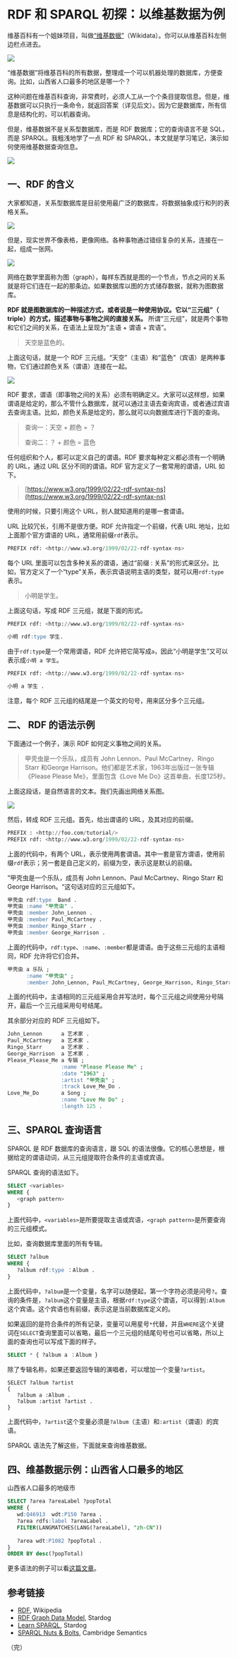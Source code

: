 # RDF 和 SPARQL 初探：以维基数据为例

维基百科有一个姐妹项目，叫做[“维基数据”](https://www.wikidata.org)（Wikidata）。你可以从维基百科左侧边栏点进去。

![](https://www.wangbase.com/blogimg/asset/202002/bg2020021801.jpg)

“维基数据”将维基百科的所有数据，整理成一个可以机器处理的数据库，方便查询。比如，山西省人口最多的地区是哪一个？

这种问题在维基百科查询，非常费时，必须人工从一个个条目提取信息。但是，维基数据可以只执行一条命令，就返回答案（详见后文）。因为它是数据库，所有信息是结构化的，可以机器查询。

但是，维基数据不是关系型数据库，而是 RDF 数据库；它的查询语言不是 SQL，而是 SPARQL。我粗浅地学了一点 RDF 和 SPARQL，本文就是学习笔记，演示如何使用维基数据查询信息。

![](https://www.wangbase.com/blogimg/asset/202002/bg2020021802.jpg)

## 一、RDF 的含义

大家都知道，关系型数据库是目前使用最广泛的数据库，将数据抽象成行和列的表格关系。

![](https://www.wangbase.com/blogimg/asset/202002/bg2020021905.jpg)

但是，现实世界不像表格，更像网络。各种事物通过错综复杂的关系，连接在一起，组成一张网。

![](https://www.wangbase.com/blogimg/asset/202002/bg2020021906.jpg)

网络在数学里面称为图（graph），每样东西就是图的一个节点，节点之间的关系就是将它们连在一起的那条边。如果数据库以图的方式储存数据，就称为图数据库。

**RDF 就是图数据库的一种描述方式，或者说是一种使用协议。它以“三元组”（ triple）的方式，描述事物与事物之间的直接关系。** 所谓“三元组”，就是两个事物和它们之间的关系，在语法上呈现为“主语 + 谓语 + 宾语”。

> 天空是蓝色的。

上面这句话，就是一个 RDF 三元组。“天空”（主语）和“蓝色”（宾语）是两种事物，它们通过颜色关系（谓语）连接在一起。

![](https://www.wangbase.com/blogimg/asset/202002/bg2020022001.jpg)

RDF 要求，谓语（即事物之间的关系）必须有明确定义。大家可以这样想，如果谓语是给定的，那么不管什么数据库，就可以通过主语去查询宾语，或者通过宾语去查询主语。比如，颜色关系是给定的，那么就可以向数据库进行下面的查询。

> 查询一：天空 + 颜色 = ？
> 
> 查询二：？ + 颜色 = 蓝色

任何组织和个人，都可以定义自己的谓语。RDF 要求每种定义都必须有一个明确的 URL，通过 URL 区分不同的谓语。RDF 官方定义了一套常用的谓语，URL 如下。

>  [https://www.w3.org/1999/02/22-rdf-syntax-ns](https://www.w3.org/1999/02/22-rdf-syntax-ns) 

使用的时候，只要引用这个 URL，别人就知道用的是哪一套谓语。

URL 比较冗长，引用不是很方便。RDF 允许指定一个前缀，代表 URL 地址，比如上面那个官方谓语的 URL，通常用前缀`rdf`表示。

```sql
PREFIX rdf: <http://www.w3.org/1999/02/22-rdf-syntax-ns>
```

每个 URL 里面可以包含多种关系的谓语，通过“前缀 : 关系”的形式来区分。比如，官方定义了一个“type”关系，表示宾语说明主语的类型，就可以用`rdf:type`表示。

> 小明是学生。

上面这句话，写成 RDF 三元组，就是下面的形式。

```sql
PREFIX rdf: <http://www.w3.org/1999/02/22-rdf-syntax-ns>
 
小明 rdf:type 学生.
```

由于`rdf:type`是一个常用谓语，RDF 允许把它简写成`a`，因此“小明是学生”又可以表示成`小明 a 学生`。

```sql
PREFIX rdf: <http://www.w3.org/1999/02/22-rdf-syntax-ns>

小明 a 学生 .
```

注意，每个 RDF 三元组的结尾是一个英文的句号，用来区分多个三元组。

## 二、 RDF 的语法示例

下面通过一个例子，演示 RDF 如何定义事物之间的关系。

> 甲壳虫是一个乐队，成员有 John Lennon、Paul McCartney、Ringo Starr 和George Harrison。他们都是艺术家，1963年出版过一张专辑《Please Please Me》，里面包含《Love Me Do》这首单曲，长度125秒。

上面这段话，是自然语言的文本。我们先画出网络关系图。

![](https://www.wangbase.com/blogimg/asset/202002/bg2020022002.jpg)

然后，转成 RDF 三元组。首先，给出谓语的 URL，及其对应的前缀。

```sql
PREFIX : <http://foo.com/tutorial/>
PREFIX rdf: <http://www.w3.org/1999/02/22-rdf-syntax-ns>
```

上面的代码中，有两个 URL，表示使用两套谓语。其中一套是官方谓语，使用前缀`rdf`表示；另一套是自己定义的，前缀为空，表示这是默认的前缀。

”甲壳虫是一个乐队，成员有 John Lennon、Paul McCartney、Ringo Starr 和George Harrison。“这句话对应的三元组如下。

```sql
甲壳虫 rdf:type  Band .
甲壳虫 :name "甲壳虫" .
甲壳虫 :member John_Lennon .
甲壳虫 :member Paul_McCartney .
甲壳虫 :member Ringo_Starr .
甲壳虫 :member George_Harrison .
```

上面的代码中，`rdf:type`、`:name`、`:member`都是谓语。由于这些三元组的主语相同，RDF 允许将它们合并。

```sql
甲壳虫 a 乐队 ;
      :name "甲壳虫" ;
      :member John_Lennon, Paul_McCartney, George_Harrison, Ringo_Starr .
```

上面的代码中，主语相同的三元组采用合并写法时，每个三元组之间使用分号隔开，最后一个三元组采用句号结尾。

其余部分对应的 RDF 三元组如下。

```sql
John_Lennon      a 艺术家 .
Paul_McCartney   a 艺术家 .
Ringo_Starr      a 艺术家 .
George_Harrison  a 艺术家 .
Please_Please_Me a 专辑 ;
                 :name "Please Please Me" ;
                 :date "1963" ;
                 :artist "甲壳虫" ;
                 :track Love_Me_Do .
Love_Me_Do       a Song ;
                 :name "Love Me Do" ;
                 :length 125 .
```

## 三、SPARQL 查询语言

SPARQL 是 RDF 数据库的查询语言，跟 SQL 的语法很像。它的核心思想是，根据给定的谓语动词，从三元组提取符合条件的主语或宾语。

SPARQL 查询的语法如下。

```sql
SELECT <variables>
WHERE {
   <graph pattern>
}
```

上面代码中，`<variables>`是所要提取主语或宾语，`<graph pattern>`是所要查询的三元组模式。

比如，查询数据库里面的所有专辑。

```sql
SELECT ?album
WHERE {
   ?album rdf:type ：Album .
}
```

上面代码中，`?album`是一个变量，名字可以随便起，第一个字符必须是问号`?`。查询的条件是，`?album`这个变量是主语，根据`rdf:type`这个谓语，可以得到`:Album`这个宾语。这个宾语也有前缀，表示这是当前数据库定义的。

如果返回的是符合条件的所有记录，变量可以用星号`*`代替，并且`WHERE`这个关键词在`SELECT`查询里面可以省略，最后一个三元组的结尾句号也可以省略，所以上面的查询也可以写成下面的样子。

```sql
SELECT * { ?album a ：Album }
```

除了专辑名称，如果还要返回专辑的演唱者，可以增加一个变量`?artist`。

```sparql
SELECT ?album ?artist
{
   ?album a :Album .
   ?album :artist ?artist .
}
```

上面代码中，`?artist`这个变量必须是`?album`（主语）和`:artist`（谓语）的宾语。

SPARQL 语法先了解这些，下面就来查询维基数据。

## 四、维基数据示例：山西省人口最多的地区

山西省人口最多的地级市

```sql
SELECT ?area ?areaLabel ?popTotal
WHERE {
   wd:Q46913  wdt:P150 ?area .
   ?area rdfs:label ?areaLabel .
   FILTER(LANGMATCHES(LANG(?areaLabel), "zh-CN")) 
  
   ?area wdt:P1082 ?popTotal .
}
ORDER BY desc(?popTotal)
```

更多语法的例子可以看[这篇文章](https://www.cambridgesemantics.com/blog/semantic-university/learn-sparql/sparql-nuts-bolts/)。


## 参考链接

- [RDF](https://en.wikipedia.org/wiki/RDF), Wikipedia
- [RDF Graph Data Model](https://www.stardog.com/tutorials/data-model), Stardog
- [Learn SPARQL](https://www.stardog.com/tutorials/sparql/), Stardog
- [SPARQL Nuts & Bolts](https://www.cambridgesemantics.com/blog/semantic-university/learn-sparql/sparql-nuts-bolts/), Cambridge Semantics

（完）
